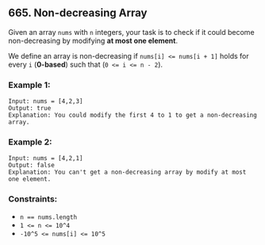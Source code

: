 ## 665. Non-decreasing Array

Given an array ```nums``` with ```n``` integers, your task is to check if it could become non-decreasing by modifying **at most one element**.

We define an array is non-decreasing if ```nums[i] <= nums[i + 1]``` holds for every ```i``` (**0-based**) such that (```0 <= i <= n - 2```).

### Example 1:
```
Input: nums = [4,2,3]
Output: true
Explanation: You could modify the first 4 to 1 to get a non-decreasing array.
```
### Example 2:
```
Input: nums = [4,2,1]
Output: false
Explanation: You can't get a non-decreasing array by modify at most one element.
```

### Constraints:

* ```n == nums.length```
* ```1 <= n <= 10^4```
* ```-10^5 <= nums[i] <= 10^5```